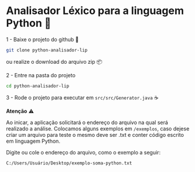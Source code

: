 # Analisador Léxico para a linguagem Python 🐍

1 - Baixe o projeto do github 🔄

```bash
git clone python-analisador-lip 
```

ou realize o download do arquivo zip 📦

2 - Entre na pasta do projeto

```bash
cd python-analisador-lip
```

3 - Rode o projeto para executar em `src/src/Generator.java` ☕

**Atenção** ⚠

Ao inicar, a aplicação solicitará o endereço do arquivo na qual será realizado a análise. Colocamos alguns exemplos em `/exemplos`, caso dejese criar um arquivo para teste o mesmo deve ser .txt e conter código escrito em linguagem Python.

Digite ou cole o endereço do arquivo, como o exemplo a seguir: 

`C:/Users/Usuário/Desktop/exemplo-soma-python.txt`
